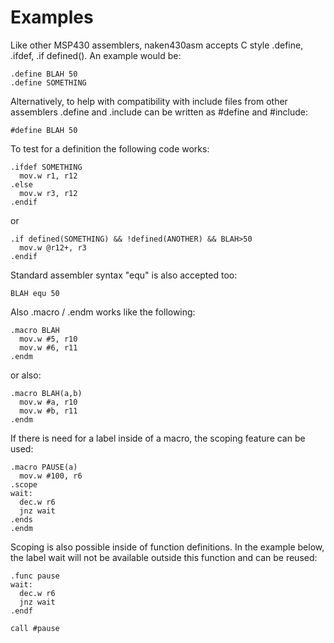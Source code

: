 Examples
========

Like other MSP430 assemblers, naken430asm accepts C style .define, .ifdef, .if defined(). An example would be:

    .define BLAH 50
    .define SOMETHING

Alternatively, to help with compatibility with include files from other
assemblers .define and .include can be written as #define and #include:

    #define BLAH 50

To test for a definition the following code works:

    .ifdef SOMETHING
      mov.w r1, r12
    .else
      mov.w r3, r12
    .endif

or

    .if defined(SOMETHING) && !defined(ANOTHER) && BLAH>50
      mov.w @r12+, r3
    .endif

Standard assembler syntax "equ" is also accepted too:

    BLAH equ 50

Also .macro / .endm works like the following:

    .macro BLAH
      mov.w #5, r10
      mov.w #6, r11
    .endm

or also:

    .macro BLAH(a,b)
      mov.w #a, r10
      mov.w #b, r11
    .endm

If there is need for a label inside of a macro, the scoping feature can be used:

    .macro PAUSE(a)
      mov.w #100, r6
    .scope
    wait:
      dec.w r6
      jnz wait
    .ends
    .endm

Scoping is also possible inside of function definitions.  In the example
below, the label wait will not be available outside this function and
can be reused:

    .func pause
    wait:
      dec.w r6
      jnz wait
    .endf

    call #pause



